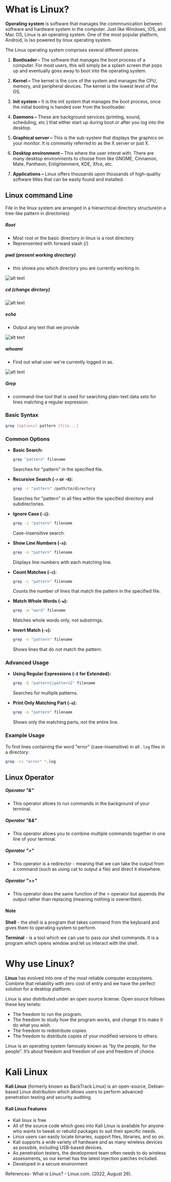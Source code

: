 # What is Linux?

**Operating system** is software that manages the commnunication between software and hardware system in the computer. Just like Windows, iOS, and Mac OS, Linux is an operating system. One of the most popular platform, Android, is lso powered by linux operating system.


The Linux operating system comprises several different pieces:

1. **Bootloader -** The software that manages the boot process of a computer. For most users, this will simply be a splash screen that pops up and eventually goes away to boot into the operating system.

2. **Kernel –** The kernel is the core of the system and manages the CPU, memory, and peripheral devices. The kernel is the lowest level of the OS.

3. **Init system –** It is the init system that manages the boot process, once the initial booting is handed over from the bootloader.

4. **Daemons –** These are background services (printing, sound, scheduling, etc.) that either start up during boot or after you log into the desktop.

5. **Graphical server –** This is the sub-system that displays the graphics on your monitor. It is commonly referred to as the X server or just X.

6. **Desktop environment –** This where the user interat with. There are many desktop environments to choose from like GNOME, Cinnamon, Mate, Pantheon, Enlightenment, KDE, Xfce, etc.

7. **Applications –** Linux offers thousands upon thousands of high-quality software titles that can be easily found and installed.

## Linux command Line
File in the linux system are arranged in a hierarchical directory structure(in a tree-like pattern in directories) 

##### Root
- Most root or the basic directory in linux is a root directory
- Reprensented with forward slash (/)


##### pwd (present working directory)
- this showa you which directory you are currently working in.

![alt text](<Images/Screenshot from 2024-09-24 21-43-12.png>)

##### cd (change dirctory)

![alt text](<Images/Screenshot from 2024-09-24 21-46-28.png>)

##### echo
- Output any text that we provide

![alt text](<Images/Screenshot from 2024-10-08 08-34-39.png>)

##### whoami
- Find out what user we're currently logged in as.

![alt text](<Images/Screenshot from 2024-10-08 08-36-53.png>)

#####  Grep
- command-line tool that is used for searching plain-text data sets for lines matching a regular expression.


### Basic Syntax
```bash
grep [options] pattern [file...]
```

### Common Options

- **Basic Search:**
  ```bash
  grep "pattern" filename
  ```
  Searches for "pattern" in the specified file.

- **Recursive Search (`-r` or `-R`):**
  ```bash
  grep -r "pattern" /path/to/directory
  ```
  Searches for "pattern" in all files within the specified directory and subdirectories.

- **Ignore Case (`-i`):**
  ```bash
  grep -i "pattern" filename
  ```
  Case-insensitive search.

- **Show Line Numbers (`-n`):**
  ```bash
  grep -n "pattern" filename
  ```
  Displays line numbers with each matching line.

- **Count Matches (`-c`):**
  ```bash
  grep -c "pattern" filename
  ```
  Counts the number of lines that match the pattern in the specified file.

- **Match Whole Words (`-w`):**
  ```bash
  grep -w "word" filename
  ```
  Matches whole words only, not substrings.

- **Invert Match (`-v`):**
  ```bash
  grep -v "pattern" filename
  ```
  Shows lines that do *not* match the pattern.

### Advanced Usage

- **Using Regular Expressions (`-E` for Extended):**
  ```bash
  grep -E "pattern1|pattern2" filename
  ```
  Searches for multiple patterns.

- **Print Only Matching Part (`-o`):**
  ```bash
  grep -o "pattern" filename
  ```
  Shows only the matching parts, not the entire line.

### Example Usage

To find lines containing the word "error" (case-insensitive) in all `.log` files in a directory:
```bash
grep -ri "error" *.log
```
## Linux Operator

##### Operator "&"
- This operator allows  to run commands in the background of your terminal.

##### Operator "&&"
- This operator allows you to combine multiple commands together in one line of your terminal.

##### Operator ">"
- This operator is a redirector - meaning that we can take the output from a command (such as using cat to output a file) and direct it elsewhere.

##### Operator ">>"
- This operator does the same function of the > operator but appends the output rather than replacing (meaning nothing is overwritten).

#### Note
**Shell** - the shell is a program that takes command from the keyboard and gives them to operating system to perform.

**Terminal** - is a tool which we can use to pass our shell commands. It is a program which opens window and let us interact with the shell.


# Why use Linux?
 
**Linux** has evolved into one of the most reliable computer ecosystems. Combine that reliability with zero cost of entry and we have the perfect solution for a desktop platform.

Linux is also distributed under an open source license. Open source follows these key tenets:

- The freedom to run the program.
- The freedom to study how the program works, and change it to make it do what you wish.
- The freedom to redistribute copies.
- The freedom to distribute copies of your modified versions to others.

 Linux is an operating system famously known as “by the people, for the people”.  It’s about freedom and freedom of use and freedom of choice.

# Kali Linux
**Kali Linux** (formerly known as BackTrack Linux) is an open-source, Debian-based Linux distribution which allows users to perform advanced penetration testing and security auditing. 

#### Kali Linux Features
- Kali linux is free 
- All of the source code which goes into Kali Linux is available for anyone who wants to tweak or rebuild packages to suit their specific needs.
-  Linux users can easily locate binaries, support files, libraries, and so on.
-  Kali supports a wide variety of hardware and as many wireless devices as possible, including USB-based devices.
 - As penetration testers, the development team often needs to do wireless assessments, so our kernel has the latest injection patches included.
 - Developed in a secure environment
 


 
 References- What is Linux? - Linux.com. (2022, August 26).